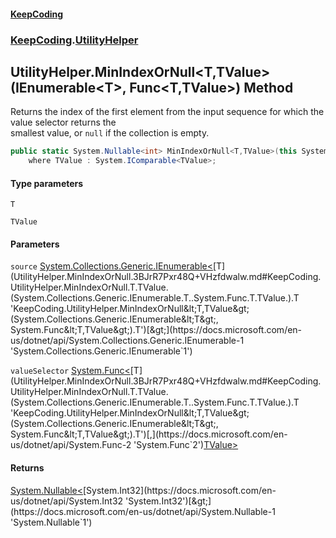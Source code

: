 #### [KeepCoding](index.md 'index')
### [KeepCoding](KeepCoding.md 'KeepCoding').[UtilityHelper](UtilityHelper.md 'KeepCoding.UtilityHelper')
## UtilityHelper.MinIndexOrNull&lt;T,TValue&gt;(IEnumerable&lt;T&gt;, Func&lt;T,TValue&gt;) Method
Returns the index of the first element from the input sequence for which the value selector returns the  
smallest value, or `null` if the collection is empty.
```csharp
public static System.Nullable<int> MinIndexOrNull<T,TValue>(this System.Collections.Generic.IEnumerable<T> source, System.Func<T,TValue> valueSelector)
    where TValue : System.IComparable<TValue>;
```
#### Type parameters
<a name='KeepCoding.UtilityHelper.MinIndexOrNull.T.TValue.(System.Collections.Generic.IEnumerable.T..System.Func.T.TValue.).T'></a>
`T`  
  
<a name='KeepCoding.UtilityHelper.MinIndexOrNull.T.TValue.(System.Collections.Generic.IEnumerable.T..System.Func.T.TValue.).TValue'></a>
`TValue`  
  
#### Parameters
<a name='KeepCoding.UtilityHelper.MinIndexOrNull.T.TValue.(System.Collections.Generic.IEnumerable.T..System.Func.T.TValue.).source'></a>
`source` [System.Collections.Generic.IEnumerable&lt;](https://docs.microsoft.com/en-us/dotnet/api/System.Collections.Generic.IEnumerable-1 'System.Collections.Generic.IEnumerable`1')[T](UtilityHelper.MinIndexOrNull.3BJrR7Pxr48Q+VHzfdwalw.md#KeepCoding.UtilityHelper.MinIndexOrNull.T.TValue.(System.Collections.Generic.IEnumerable.T..System.Func.T.TValue.).T 'KeepCoding.UtilityHelper.MinIndexOrNull&lt;T,TValue&gt;(System.Collections.Generic.IEnumerable&lt;T&gt;, System.Func&lt;T,TValue&gt;).T')[&gt;](https://docs.microsoft.com/en-us/dotnet/api/System.Collections.Generic.IEnumerable-1 'System.Collections.Generic.IEnumerable`1')  
  
<a name='KeepCoding.UtilityHelper.MinIndexOrNull.T.TValue.(System.Collections.Generic.IEnumerable.T..System.Func.T.TValue.).valueSelector'></a>
`valueSelector` [System.Func&lt;](https://docs.microsoft.com/en-us/dotnet/api/System.Func-2 'System.Func`2')[T](UtilityHelper.MinIndexOrNull.3BJrR7Pxr48Q+VHzfdwalw.md#KeepCoding.UtilityHelper.MinIndexOrNull.T.TValue.(System.Collections.Generic.IEnumerable.T..System.Func.T.TValue.).T 'KeepCoding.UtilityHelper.MinIndexOrNull&lt;T,TValue&gt;(System.Collections.Generic.IEnumerable&lt;T&gt;, System.Func&lt;T,TValue&gt;).T')[,](https://docs.microsoft.com/en-us/dotnet/api/System.Func-2 'System.Func`2')[TValue](UtilityHelper.MinIndexOrNull.3BJrR7Pxr48Q+VHzfdwalw.md#KeepCoding.UtilityHelper.MinIndexOrNull.T.TValue.(System.Collections.Generic.IEnumerable.T..System.Func.T.TValue.).TValue 'KeepCoding.UtilityHelper.MinIndexOrNull&lt;T,TValue&gt;(System.Collections.Generic.IEnumerable&lt;T&gt;, System.Func&lt;T,TValue&gt;).TValue')[&gt;](https://docs.microsoft.com/en-us/dotnet/api/System.Func-2 'System.Func`2')  
  
#### Returns
[System.Nullable&lt;](https://docs.microsoft.com/en-us/dotnet/api/System.Nullable-1 'System.Nullable`1')[System.Int32](https://docs.microsoft.com/en-us/dotnet/api/System.Int32 'System.Int32')[&gt;](https://docs.microsoft.com/en-us/dotnet/api/System.Nullable-1 'System.Nullable`1')  
